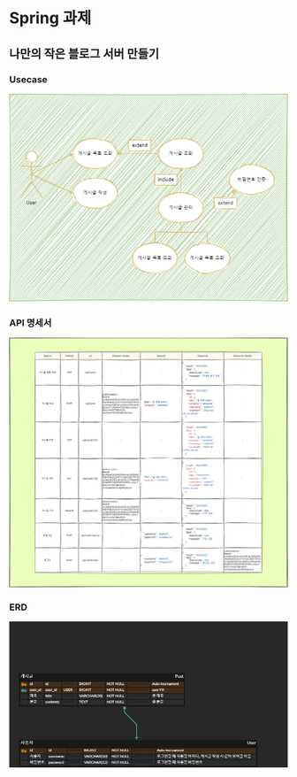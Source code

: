 # Spring 과제
## 나만의 작은 블로그 서버 만들기

### Usecase
![Blog Usecase](/etc/blogUsecase.png)

### API 명세서
![Blog API 명세서](/etc/blogAPI.png)

### ERD
![Blog ERD](/etc/blogERD.png)